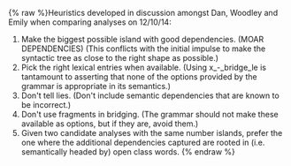 {% raw %}Heuristics developed in discussion amongst Dan, Woodley and Emily when
comparing analyses on 12/10/14:

1. Make the biggest possible island with good dependencies. (MOAR
DEPENDENCIES) (This conflicts with the initial impulse to make the
syntactic tree as close to the right shape as possible.)
1. Pick the right lexical entries when available. (Using
x\_-\_bridge\_le is tantamount to asserting that none of the options
provided by the grammar is appropriate in its semantics.)
1. Don't tell lies. (Don't include semantic dependencies that are known
to be incorrect.)
1. Don't use fragments in bridging. (The grammar should not make these
available as options, but if they are, avoid them.)
1. Given two candidate analyses with the same number islands, prefer
the one where the additional dependencies captured are rooted in
(i.e. semantically headed by) open class words.
{% endraw %}
